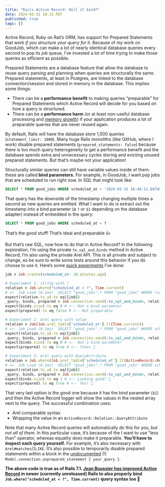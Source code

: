 ```yaml
---
title: "Rails Active Record: Will it bind?"
date: 2024-03-31 10:15 PDT
published: true
tags: []
---
```


Active Record, Ruby on Rail’s ORM, has support for Prepared Statements that work _if you structure your query for it_. Because of my work on GoodJob, which can make a lot of nearly identical database queries every second to pop its job queue, I’ve invested a lot of time trying to make those queries as efficient as possible. 

Prepared Statements are a database feature that allow the database to reuse query parsing and planning when queries are structurally the same. Prepared statements, at least in Postgres, are linked to the database connection/session and stored in memory in the database. This implies some things:

- There can be a **performance benefit** to making queries “preparable” for Prepared Statements which Active Record will decide for you based on how a query is structured. 
- There can be a **performance harm** (or at least non-useful database processing and [memory growth](https://github.com/rails/rails/issues/14645)) if your application produces a lot of preparable queries that are never reused again.

By default, Rails will have the database store 1,000 queries (`statement_limit: 1000`). Many huge Rails monoliths (like GitHub, where I work) disable prepared statements (`prepared_statements: false`) because there is too much query heterogeneity to get a performance benefit and the database spends extra and unnecessary cycles storing and evicting unused prepared statements.  But that’s maybe not your application!

Structurally similar queries can still have variable values inside of them: these are called **bind parameters**. For example, in GoodJob, I want pop jobs that are scheduled to run right now. In SQL that might look like:

```sql
SELECT * FROM good_jobs WHERE scheduled_at < '2024-03-31 16:44:11.047499`
```
 
That query has the downside of the timestamp changing multiple times a second as new queries are emitted. What I want to do is extract out the timestamp into a bind parameter (a `?` or `$1` depending on the database adapter) instead of embedded in the query:

```sql
SELECT * FROM good_jobs WHERE scheduled_at < ?
```

That’s the good stuff! That’s ideal and preparable 👍

But that’s raw SQL, now how to do that in Active Record? In the following exploration, I’m using the private `to_sql_and_binds` method in Active Record; I’m also using the private Arel API. This is all private and subject to change, so be sure to write some tests around this behavior if you do choose to use it.  Here’s some [quick experiments](https://github.com/bensheldon/rails_tricks/blob/6c686c987ee9996bbad8a6ade1f92184c5a9ebf6/bind_params.rb) I’ve done:

```ruby
job = Job.create(scheduled_at: 10.minutes.ago)

# Experiment 1: string with ?
relation = Job.where("scheduled_at < ?", Time.current)
# =>  Job Load (0.1ms)  SELECT "good_jobs".* FROM "good_jobs" WHERE (scheduled_at < '2024-03-31 16:34:11.064614')
expect(relation.to_a).to eq([job])
_query, binds, prepared = Job.connection.send(:to_sql_and_binds, relation.arel)
expect(binds.size).to eq 0 # <-- Not a bind parameter
expect(prepared).to eq false # <-- Not preparable

# Experiment 2: Arel query with value
relation = Job(Job.arel_table['scheduled_at'].lt(Time.current))
# =>  Job Load (0.1ms)  SELECT "good_jobs".* FROM "good_jobs" WHERE scheduled_at < '2024-03-31 16:34:11.064614'
expect(relation.to_a).to eq([job])
_query, binds, prepared = Job.connection.send(:to_sql_and_binds, relation.arel)
expect(binds.size).to eq 0 # <-- Not a bind parameter
expect(prepared).to eq true # <-- Yikes 🥵

# Experiment 3: Arel query with QueryAttribute
relation = Job.where(Job.arel_table['scheduled_at'].lt(ActiveRecord::Relation::QueryAttribute.new('scheduled_at', Time.current, ActiveRecord::Type::DateTime.new)))
# =>  Job Load (0.1ms)  SELECT "good_jobs".* FROM "good_jobs" WHERE scheduled_at < $1  [["scheduled_at", "2024-03-31 16:34:11.064614"]]
expect(relation.to_a).to eq([job])
_query, binds, prepared = Job.connection.send(:to_sql_and_binds, relation.arel)
expect(binds.size).to eq 1 # <-- Looking good! 🙌
expect(prepared).to eq true # <-- Yes! 👏
```
  
That very last option is the good one because it has the bind parameter (`$1`) and then the Active Record logger will show the values in the nested array next to the query. The successful combination uses:

- Arel comparable syntax
- Wrapping the value in an `ActiveRecord::Relation::QueryAttribute`

Note that many Active Record queries will automatically do this for you, but _not all of them_. In this particular case, it’s because of the I want to use “less than” operator, whereas equality does make it preparable. **You’ll have to inspect each query yourself.** For example, it’s also necessary with `Arel#matches`/`ILIKE`. It’s also possible to temporarily disable prepared statements within a block in the [undocumented](https://github.com/rails/rails/blob/6f0d1ad14b92b9f5906e44740fce8b4f1c7075dc/activerecord/lib/active_record/connection_adapters/abstract_adapter.rb#L368-L373) (!) `Model.connection.unprepared_statement { your_query }`.

**The above code is true as of Rails 7.1. [Jean Boussier has improved Active Record](https://github.com/rails/rails/pull/51139) in newer (currently unreleased) Rails to also properly bind `Job.where("scheduled_at < ?", Time.current)` query syntax too 🙇**
